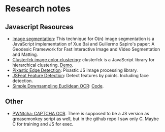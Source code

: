# Research notes

## Javascript Resources

 - [Image segmentation](http://rodrigoh.com/ee570/vision.html): This technique for O(n) image segmentation is a JavaScript implementation of Xue Bai and Guillermo Sapiro's paper: A Geodesic Framework for Fast Interactive Image and Video Segmentation and Matting.
 - [Clusterfck image color clustering](http://harthur.github.io/clusterfck/): clusterfck is a JavaScript library for hierarchical clustering. [Demo](http://harthur.github.io/clusterfck/demos/colors/).
 - [Pixastic Edge Detection](http://www.pixastic.com/lib/docs/actions/edges/): Pixastic JS image processing library.
 - [JSFeat Feature Detection](http://inspirit.github.io/jsfeat/#imgproc): Detect features by points. Including face detection.
 - [Simple Downsampling Euclidean OCR](http://www.heatonresearch.com/fun/ocr): [Code](https://github.com/encog/encog-javascript/blob/master/examples/ocr.html).

## Other

 - [PWNtcha: CAPTCHA OCR](http://caca.zoy.org/wiki/PWNtcha). There is supposed to be a JS version as greasemonkey script as well, but in the github repo I saw only C. Maybe C for training and JS for exec.
